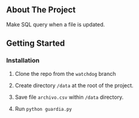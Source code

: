 ## About The Project

Make SQL query when a file is updated.


<!-- GETTING STARTED -->
## Getting Started


### Installation


1. Clone the repo from the `watchdog` branch

2. Create directory `/data` at the root of the project.

3. Save file `archivo.csv` within `/data` directory.

4. Run `python guardia.py`